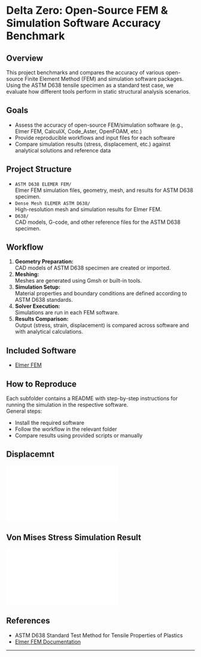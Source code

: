 # Delta Zero: Open-Source FEM & Simulation Software Accuracy Benchmark

## Overview

This project benchmarks and compares the accuracy of various open-source Finite Element Method (FEM) and simulation software packages. Using the ASTM D638 tensile specimen as a standard test case, we evaluate how different tools perform in static structural analysis scenarios.

## Goals

- Assess the accuracy of open-source FEM/simulation software (e.g., Elmer FEM, CalculiX, Code_Aster, OpenFOAM, etc.)
- Provide reproducible workflows and input files for each software
- Compare simulation results (stress, displacement, etc.) against analytical solutions and reference data

## Project Structure

- `ASTM D638 ELEMER FEM/`  
  Elmer FEM simulation files, geometry, mesh, and results for ASTM D638 specimen.
- `Dense Mesh ELEMER ASTM D638/`  
  High-resolution mesh and simulation results for Elmer FEM.
- `D638/`  
  CAD models, G-code, and other reference files for the ASTM D638 specimen.

## Workflow

1. **Geometry Preparation:**  
   CAD models of ASTM D638 specimen are created or imported.
2. **Meshing:**  
   Meshes are generated using Gmsh or built-in tools.
3. **Simulation Setup:**  
   Material properties and boundary conditions are defined according to ASTM D638 standards.
4. **Solver Execution:**  
   Simulations are run in each FEM software.
5. **Results Comparison:**  
   Output (stress, strain, displacement) is compared across software and with analytical calculations.

## Included Software

- [Elmer FEM](https://www.elmerfem.org/)

## How to Reproduce

Each subfolder contains a README with step-by-step instructions for running the simulation in the respective software.  
General steps:
- Install the required software
- Follow the workflow in the relevant folder
- Compare results using provided scripts or manually

## Displacemnt
![Simulation file](./D638/D638%20Topology%20Optimised.STL)

## Von Mises Stress Simulation Result
![Simulation file](./D638/D638%20Removed%20part%20after%20topology%20optimization.STL)
## References

- ASTM D638 Standard Test Method for Tensile Properties of Plastics
- [Elmer FEM Documentation](https://www.elmerfem.org/blog/documentation/)

---
